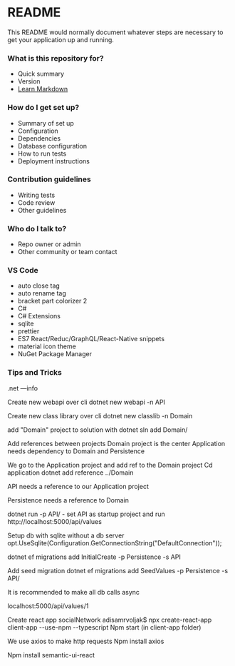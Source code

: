 # README #

This README would normally document whatever steps are necessary to get your application up and running.

### What is this repository for? ###

* Quick summary
* Version
* [Learn Markdown](https://bitbucket.org/tutorials/markdowndemo)

### How do I get set up? ###

* Summary of set up
* Configuration
* Dependencies
* Database configuration
* How to run tests
* Deployment instructions

### Contribution guidelines ###

* Writing tests
* Code review
* Other guidelines

### Who do I talk to? ###

* Repo owner or admin
* Other community or team contact

### VS Code ###
* auto close tag
* auto rename tag
* bracket part colorizer 2
* C#
* C# Extensions
* sqlite
* prettier
* ES7 React/Reduc/GraphQL/React-Native snippets
* material icon theme
* NuGet Package Manager



### Tips and Tricks ###

.net —info

Create new webapi over cli
dotnet new webapi -n API

Create new class library over cli
dotnet new classlib -n Domain

add "Domain" project to solution with 
dotnet sln add Domain/

Add references between projects
Domain project is the center
Application needs dependency to Domain and Persistence

We go to the Application project and add ref to the Domain project
Cd application
dotnet add reference ../Domain

API needs a reference to our Application project

Persistence needs a reference to Domain

dotnet run -p API/ - set API as startup project and run
http://localhost:5000/api/values

Setup db with sqlite without a db server
opt.UseSqlite(Configuration.GetConnectionString("DefaultConnection"));

dotnet ef migrations add InitialCreate -p Persistence -s API

Add seed migration
dotnet ef migrations add SeedValues -p Persistence -s API/

It is recommended to make all db calls async

localhost:5000/api/values/1

Create react app
socialNetwork adisamrvoljak$ npx create-react-app client-app --use-npm --typescript
Npm start (in client-app folder)

We use axios to make http requests
Npm install axios

Npm install semantic-ui-react
